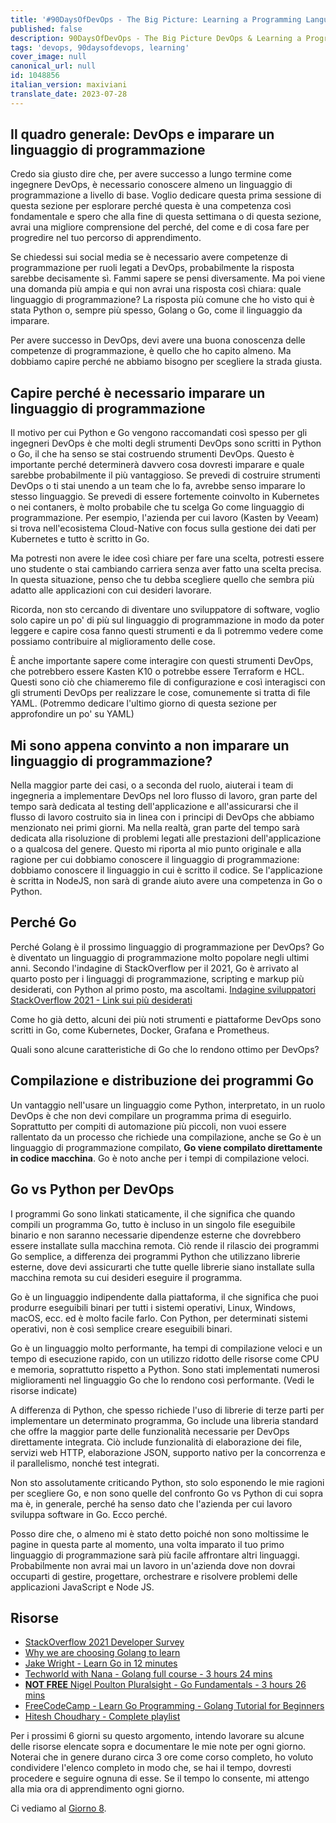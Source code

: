 ```yaml
---
title: '#90DaysOfDevOps - The Big Picture: Learning a Programming Language - Day 7'
published: false
description: 90DaysOfDevOps - The Big Picture DevOps & Learning a Programming Language
tags: 'devops, 90daysofdevops, learning'
cover_image: null
canonical_url: null
id: 1048856
italian_version: maxiviani
translate_date: 2023-07-28
---
```


## Il quadro generale: DevOps e imparare un linguaggio di programmazione

Credo sia giusto dire che, per avere successo a lungo termine come ingegnere DevOps, è necessario conoscere almeno un linguaggio di programmazione a livello di base. Voglio dedicare questa prima sessione di questa sezione per esplorare perché questa è una competenza così fondamentale e spero che alla fine di questa settimana o di questa sezione, avrai una migliore comprensione del perché, del come e di cosa fare per progredire nel tuo percorso di apprendimento.

Se chiedessi sui social media se è necessario avere competenze di programmazione per ruoli legati a DevOps, probabilmente la risposta sarebbe decisamente sì. Fammi sapere se pensi diversamente. Ma poi viene una domanda più ampia e qui non avrai una risposta così chiara: quale linguaggio di programmazione? La risposta più comune che ho visto qui è stata Python o, sempre più spesso, Golang o Go, come il linguaggio da imparare.

Per avere successo in DevOps, devi avere una buona conoscenza delle competenze di programmazione, è quello che ho capito almeno. Ma dobbiamo capire perché ne abbiamo bisogno per scegliere la strada giusta.

## Capire perché è necessario imparare un linguaggio di programmazione

Il motivo per cui Python e Go vengono raccomandati così spesso per gli ingegneri DevOps è che molti degli strumenti DevOps sono scritti in Python o Go, il che ha senso se stai costruendo strumenti DevOps. Questo è importante perché determinerà davvero cosa dovresti imparare e quale sarebbe probabilmente il più vantaggioso. Se prevedi di costruire strumenti DevOps o ti stai unendo a un team che lo fa, avrebbe senso imparare lo stesso linguaggio. Se prevedi di essere fortemente coinvolto in Kubernetes o nei contaners, è molto probabile che tu scelga Go come linguaggio di programmazione. Per esempio, l'azienda per cui lavoro (Kasten by Veeam) si trova nell'ecosistema Cloud-Native con focus sulla gestione dei dati per Kubernetes e tutto è scritto in Go.

Ma potresti non avere le idee così chiare per fare una scelta, potresti essere uno studente o stai cambiando carriera senza aver fatto una scelta precisa. In questa situazione, penso che tu debba scegliere quello che sembra più adatto alle applicazioni con cui desideri lavorare.

Ricorda, non sto cercando di diventare uno sviluppatore di software, voglio solo capire un po' di più sul linguaggio di programmazione in modo da poter leggere e capire cosa fanno questi strumenti e da lì potremmo vedere come possiamo contribuire al miglioramento delle cose.

È anche importante sapere come interagire con questi strumenti DevOps, che potrebbero essere Kasten K10 o potrebbe essere Terraform e HCL. Questi sono ciò che chiameremo file di configurazione e così interagisci con gli strumenti DevOps per realizzare le cose, comunemente si tratta di file YAML. (Potremmo dedicare l'ultimo giorno di questa sezione per approfondire un po' su YAML)

## Mi sono appena convinto a non imparare un linguaggio di programmazione?

Nella maggior parte dei casi, o a seconda del ruolo, aiuterai i team di ingegneria a implementare DevOps nel loro flusso di lavoro, gran parte del tempo sarà dedicata al testing dell'applicazione e all'assicurarsi che il flusso di lavoro costruito sia in linea con i principi di DevOps che abbiamo menzionato nei primi giorni. Ma nella realtà, gran parte del tempo sarà dedicata alla risoluzione di problemi legati alle prestazioni dell'applicazione o a qualcosa del genere. Questo mi riporta al mio punto originale e alla ragione per cui dobbiamo conoscere il linguaggio di programmazione: dobbiamo conoscere il linguaggio in cui è scritto il codice. Se l'applicazione è scritta in NodeJS, non sarà di grande aiuto avere una competenza in Go o Python.

## Perché Go

Perché Golang è il prossimo linguaggio di programmazione per DevOps? Go è diventato un linguaggio di programmazione molto popolare negli ultimi anni. Secondo l'indagine di StackOverflow per il 2021, Go è arrivato al quarto posto per i linguaggi di programmazione, scripting e markup più desiderati, con Python al primo posto, ma ascoltami. [Indagine sviluppatori StackOverflow 2021 - Link sui più desiderati](https://insights.stackoverflow.com/survey/2021#section-most-loved-dreaded-and-wanted-programming-scripting-and-markup-languages)

Come ho già detto, alcuni dei più noti strumenti e piattaforme DevOps sono scritti in Go, come Kubernetes, Docker, Grafana e Prometheus.

Quali sono alcune caratteristiche di Go che lo rendono ottimo per DevOps?

## Compilazione e distribuzione dei programmi Go

Un vantaggio nell'usare un linguaggio come Python, interpretato, in un ruolo DevOps è che non devi compilare un programma prima di eseguirlo. Soprattutto per compiti di automazione più piccoli, non vuoi essere rallentato da un processo che richiede una compilazione, anche se Go è un linguaggio di programmazione compilato, **Go viene compilato direttamente in codice macchina**. Go è noto anche per i tempi di compilazione veloci.

## Go vs Python per DevOps

I programmi Go sono linkati staticamente, il che significa che quando compili un programma Go, tutto è incluso in un singolo file eseguibile binario e non saranno necessarie dipendenze esterne che dovrebbero essere installate sulla macchina remota. Ciò rende il rilascio dei programmi Go semplice, a differenza dei programmi Python che utilizzano librerie esterne, dove devi assicurarti che tutte quelle librerie siano installate sulla macchina remota su cui desideri eseguire il programma.

Go è un linguaggio indipendente dalla piattaforma, il che significa che puoi produrre eseguibili binari per tutti i sistemi operativi, Linux, Windows, macOS, ecc. ed è molto facile farlo. Con Python, per determinati sistemi operativi, non è così semplice creare eseguibili binari.

Go è un linguaggio molto performante, ha tempi di compilazione veloci e un tempo di esecuzione rapido, con un utilizzo ridotto delle risorse come CPU e memoria, soprattutto rispetto a Python. Sono stati implementati numerosi miglioramenti nel linguaggio Go che lo rendono così performante. (Vedi le risorse indicate)

A differenza di Python, che spesso richiede l'uso di librerie di terze parti per implementare un determinato programma, Go include una libreria standard che offre la maggior parte delle funzionalità necessarie per DevOps direttamente integrata. Ciò include funzionalità di elaborazione dei file, servizi web HTTP, elaborazione JSON, supporto nativo per la concorrenza e il parallelismo, nonché test integrati.

Non sto assolutamente criticando Python, sto solo esponendo le mie ragioni per scegliere Go, e non sono quelle del confronto Go vs Python di cui sopra ma è, in generale, perché ha senso dato che l'azienda per cui lavoro sviluppa software in Go. Ecco perché.

Posso dire che, o almeno mi è stato detto poiché non sono moltissime le pagine in questa parte al momento, una volta imparato il tuo primo linguaggio di programmazione sarà più facile affrontare altri linguaggi. Probabilmente non avrai mai un lavoro in un'azienda dove non dovrai occuparti di gestire, progettare, orchestrare e risolvere problemi delle applicazioni JavaScript e Node JS.

## Risorse

- [StackOverflow 2021 Developer Survey](https://insights.stackoverflow.com/survey/2021)
- [Why we are choosing Golang to learn](https://www.youtube.com/watch?v=7pLqIIAqZD4&t=9s)
- [Jake Wright - Learn Go in 12 minutes](https://www.youtube.com/watch?v=C8LgvuEBraI&t=312s)
- [Techworld with Nana - Golang full course - 3 hours 24 mins](https://www.youtube.com/watch?v=yyUHQIec83I)
- [**NOT FREE** Nigel Poulton Pluralsight - Go Fundamentals - 3 hours 26 mins](https://www.pluralsight.com/courses/go-fundamentals)
- [FreeCodeCamp - Learn Go Programming - Golang Tutorial for Beginners](https://www.youtube.com/watch?v=YS4e4q9oBaU&t=1025s)
- [Hitesh Choudhary - Complete playlist](https://www.youtube.com/playlist?list=PLRAV69dS1uWSR89FRQGZ6q9BR2b44Tr9N)

Per i prossimi 6 giorni su questo argomento, intendo lavorare su alcune delle risorse elencate sopra e documentare le mie note per ogni giorno. Noterai che in genere durano circa 3 ore come corso completo, ho voluto condividere l'elenco completo in modo che, se hai il tempo, dovresti procedere e seguire ognuna di esse. Se il tempo lo consente, mi attengo alla mia ora di apprendimento ogni giorno.

Ci vediamo al [Giorno 8](day08.md).
